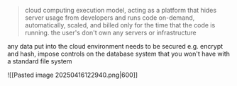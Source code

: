 >cloud computing execution model, acting as a platform that hides server usage from developers and runs code on-demand, automatically, scaled, and billed only for the time that the code is running. the user's don't own any servers or infrastructure 
>	

any data put into the cloud environment needs to be secured 
e.g. encrypt and hash, impose controls on the database system that you won't have with a standard file system 

![[Pasted image 20250416122940.png|600]]